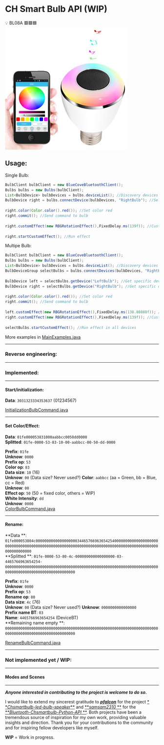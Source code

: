 # CH Smart Bulb API (WIP)

:bulb: BL08A :red_square::green_square::blue_square:  
![Chsmartbulb.jpg](Chsmartbulb.jpg)

## Usage:

Single Bulb:

```java
BulbClient bulbClient = new BlueCoveBluetoothClient();
Bulbs bulbs = new Bulbs(bulbClient);
List<BulbDevice> bulbDevices = bulbs.deviceList(); //Discovery devices
BulbDevice right = bulbs.connectDevice(bulbDevices, "RightBulb"); //Select and connect single device

right.color(Color.color().red()); //Set color red
right.commit(); //Send command to bulb

right.customEffect(new RBGRotationEffect(),FixedDelay.ms(139f)); //Custom effect

right.startCustomEffect(); //Run effect
```

Multipe Bulb:

```java
BulbClient bulbClient = new BlueCoveBluetoothClient();
Bulbs bulbs = new Bulbs(bulbClient);
List<BulbDevice> bulbDevices = bulbs.deviceList(); //Discovery devices
BulbDeviceGroup selectBulbs = bulbs.connectDevices(bulbDevices, "RightBulb", "LeftBulb"); //Select and connect group of devices

BulbDevice left = selectBulbs.getDevice("LeftBulb"); //Get specific device
BulbDevice right = selectBulbs.getDevice("RightBulb"); //Get specific device

right.color(Color.color().red()); //Set color red
right.commit(); //Send command to bulb

left.customEffect(new RBGRotationEffect(),FixedDelay.ms(138.88888f)); //Custom effect
right.customEffect(new RBGRotationEffect(),FixedDelay.ms(139f)); //Custom effect

selectBulbs.startCustomEffect(); //Run effect in all devices
```
More examples in [MainExamples.java](src%2Fmain%2Fjava%2Fbr%2Fcom%2Frafaelbiasi%2Fchsmartbulbled%2FMainExamples.java)  

---

### Reverse engineering:

---

### Implemented:

---

#### Start/initialization:

**Data**: `3031323334353637` (01234567)

[InitializationBulbCommand.java](src%2Fmain%2Fjava%2Fbr%2Fcom%2Frafaelbiasi%2Fchsmartbulbled%2Fcommand%2FInitializationBulbCommand.java)

---

#### Set Color/Effect:

**Data**: `01fe000053831000aabbcc0050dd0000`  
**Splitted**: `01fe-0000-53-83-10-00-aabbcc-00-50-dd-0000`

**Prefix**: `01fe`  
**Unknow**: `0000`  
**Prefix op**: `53`  
**Color op**: `83`  
**Data size**: `10` (16)  
**Unknow**: `00` (Data size? Never used?)
**Color**: `aabbcc` (aa = Green, bb = Blue, cc = Red)  
**Unknow**: `00`  
**Effect op**: `50` (50 = fixed color, others = WIP)  
**White Intensity**: `dd`  
**Unknow**: `0000`  
[ColorBulbCommand.java](src%2Fmain%2Fjava%2Fbr%2Fcom%2Frafaelbiasi%2Fchsmartbulbled%2Fcommand%2FColorBulbCommand.java)

---

#### Rename:

**Data
**: `01fe000053804c000000000000000000034465766963654254000000000000000000000000000000000000000000000000000000000000000000000000000000000000000000000000000000`  
**Splitted
**: `01fe-0000-53-80-4c-000000000000000000-03-4465766963654254-000000000000000000000000000000000000000000000000000000000000000000000000000000000000000000000000000000`

**Prefix**: `01fe`  
**Unknow**: `0000`  
**Prefix op**: `53`  
**Rename op**: `80`  
**Data size**: `4c` (76)  
**Unknow**: `00` (Data size? Never used?)
**Unknow**: `0000000000000000`  
**Prefix name BT**: `03`  
**Name**: `4465766963654254` (DeviceBT)  
**Remaining name empty
**: `000000000000000000000000000000000000000000000000000000000000000000000000000000000000000000000000000000`

[RenameBulbCommand.java](src%2Fmain%2Fjava%2Fbr%2Fcom%2Frafaelbiasi%2Fchsmartbulbled%2Fcommand%2FRenameBulbCommand.java)

---

### Not implemented yet / WIP:

---

#### Modes and Scenes

---

_**Anyone interested in contributing to the project is welcome to do so.**_

I would like to extend my sincerest gratitude to [**_pfalcon_**](https://github.com/pfalcon) for the project [*
*_Chsmartbulb-led-bulb-speaker_**](https://github.com/pfalcon/Chsmartbulb-led-bulb-speaker) and [**_samsam2310_
**](https://github.com/samsam2310) for the [**_Bluetooth-Chsmartbulb-Python-API_
**](https://github.com/samsam2310/Bluetooth-Chsmartbulb-Python-API). Both projects have been a tremendous source of
inspiration for my own work, providing valuable insights and direction. Thank you for your contributions to the
community and for inspiring fellow developers like myself.

**WIP** = Work in progress.